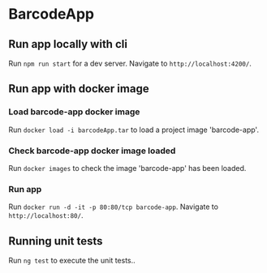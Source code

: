 # BarcodeApp

## Run app locally with cli

Run `npm run start` for a dev server. Navigate to `http://localhost:4200/`.

## Run app with docker image

### Load barcode-app docker image

Run `docker load -i barcodeApp.tar` to load a project image 'barcode-app'.

### Check barcode-app docker image loaded

Run `docker images` to check the image 'barcode-app' has been loaded.

### Run app

Run `docker run -d -it -p 80:80/tcp barcode-app`. Navigate to `http://localhost:80/`.

## Running unit tests

Run `ng test` to execute the unit tests..
